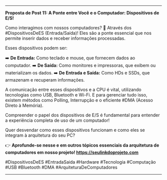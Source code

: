 ---

**Proposta de Post 11: A Ponte entre Você e o Computador: Dispositivos de E/S!**

Como interagimos com nossos computadores? 🤔 Através dos #DispositivosDeES (Entrada/Saída)! Eles são a ponte essencial que nos permite inserir dados e receber informações processadas.

Esses dispositivos podem ser:

➡️ **De Entrada:** Como teclado e mouse, que fornecem dados ao computador.
➡️ **De Saída:** Como monitores e impressoras, que exibem ou materializam os dados.
➡️ **De Entrada e Saída:** Como HDs e SSDs, que armazenam e recuperam informações.

A comunicação entre esses dispositivos e a CPU é vital, utilizando tecnologias como USB, Bluetooth e Wi-Fi. E para gerenciar tudo isso, existem métodos como Polling, Interrupção e o eficiente #DMA (Acesso Direto à Memória).

Compreender o papel dos dispositivos de E/S é fundamental para entender a experiência completa de uso de um computador!

Quer desvendar como esses dispositivos funcionam e como eles se integram à arquitetura do seu PC?

👉 **Aprofunde-se nesse e em outros tópicos essenciais da arquitetura de computadores em nosso projeto! https://seulinkdoprojeto.com**

#DispositivosDeES #EntradaSaida #Hardware #Tecnologia #Computação #USB #Bluetooth #DMA #ArquiteturaDeComputadores

---